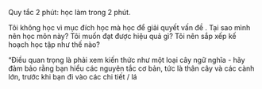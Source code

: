 Quy tắc 2 phút: học làm trong 2 phút.

Tôi không học vì mục đích học mà học để giải quyết vấn đề .
Tại sao mình nên học môn này?
Tôi muốn đạt được hiệu quả gì?
Tôi nên sắp xếp kế hoạch học tập như thế nào?

“Điều quan trọng là phải xem kiến thức như một loại cây ngữ nghĩa - hãy đảm bảo rằng bạn hiểu các nguyên tắc cơ bản, tức là thân cây và các cành lớn, trước khi bạn đi vào các chi tiết / lá
